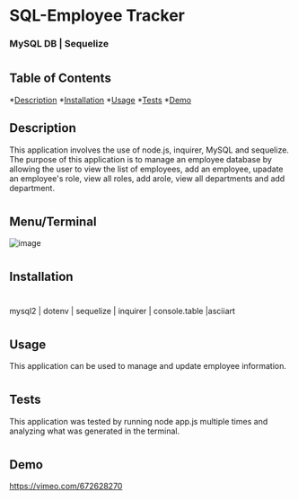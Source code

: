 # SQL-Employee Tracker

### MySQL DB | Sequelize

#

## Table of Contents
  *[Description](#description)
  *[Installation](#installation)
  *[Usage](#usage)
  *[Tests](#tests)
  *[Demo](#Demo)

  ## Description 
  This application involves the use of node.js, inquirer, MySQL and sequelize. The purpose of this application is to manage an employee database by allowing the user to view the list of employees, add an employee, upadate an employee's role, view all roles, add arole, view all departments and add department. 

#
## Menu/Terminal

![image](https://user-images.githubusercontent.com/92955084/152100993-9b0a2c16-2c94-4a88-a822-bedfd8a4bb64.png)

#

  <a name='installation'></a>

  ## Installation
  #
  mysql2 | dotenv | sequelize | inquirer | console.table |asciiart
  

#
  <a name='usage'></a>

  ## Usage
  This application can be used to manage and update employee information. 
#
  <a name='tests'></a>

  ## Tests
  This application was tested by running node app.js multiple times and analyzing what was generated in the terminal. 

#
  <a name='Demo'></a>

  ## Demo
  
  https://vimeo.com/672628270



